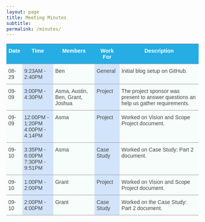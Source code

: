 ```yaml
---
layout: page
title: Meeting Minutes
subtitle:
permalink: /minutes/
---
```


<style type="text/css">
.tg  {border-collapse:collapse;border-spacing:0;border-color:#999;}
.tg td{font-family:Arial, sans-serif;font-size:14px;padding:10px 5px;border-style:solid;border-width:0px;overflow:hidden;word-break:normal;border-color:#999;color:#444;background-color:#F7FDFA;border-top-width:1px;border-bottom-width:1px;}
.tg th{font-family:Arial, sans-serif;font-size:14px;font-weight:normal;padding:10px 5px;border-style:solid;border-width:0px;overflow:hidden;word-break:normal;border-color:#999;color:#fff;background-color:#26ADE4;border-top-width:1px;border-bottom-width:1px;}
.tg .tg-9hbo{font-weight:bold;vertical-align:top}
.tg .tg-yw4l{vertical-align:top}
.tg .tg-6k2t{background-color:#D2E4FC;vertical-align:top}
</style>
<table class="tg">
  <tr>
    <th class="tg-9hbo">Date</th>
    <th class="tg-9hbo">Time</th>
    <th class="tg-9hbo">Members</th>
    <th class="tg-9hbo">Work For</th>
    <th class="tg-9hbo">Description</th>
  </tr>
  <tr>
    <td class="tg-yw4l">08-29<br></td>
    <td class="tg-6k2t">9:23AM - 2:40PM</td>
    <td class="tg-yw4l">Ben</td>
    <td class="tg-6k2t">General</td>
    <td class="tg-yw4l">Initial blog setup on GitHub.</td>
  </tr>
  <tr>
    <td class="tg-yw4l">09-09</td>
    <td class="tg-6k2t">3:00PM - 4:30PM</td>
    <td class="tg-yw4l">Asma, Austin, Ben, Grant, Joshua</td>
    <td class="tg-6k2t">Project</td>
    <td class="tg-yw4l">The project sponsor was present to answer questions an help us gather requirements.</td>
  </tr>
  <tr>
    <td class="tg-yw4l">09-09<br></td>
    <td class="tg-6k2t">12:00PM - 1:20PM<br>4:00PM - 4:14PM</td>
    <td class="tg-yw4l">Asma</td>
    <td class="tg-6k2t">Project</td>
    <td class="tg-yw4l">Worked on Vision and Scope Project document.</td>
  </tr>
  <tr>
    <td class="tg-yw4l">09-10<br></td>
    <td class="tg-6k2t">3:35PM - 6:00PM<br>7:30PM - 9:51PM</td>
    <td class="tg-yw4l">Asma</td>
    <td class="tg-6k2t">Case Study</td>
    <td class="tg-yw4l">Worked on Case Study: Part 2 document.</td>
  </tr>
  <tr>
    <td class="tg-yw4l">09-10<br></td>
    <td class="tg-6k2t">1:00PM - 2:00PM</td>
    <td class="tg-yw4l">Grant</td>
    <td class="tg-6k2t">Project</td>
    <td class="tg-yw4l">Worked on Vision and Scope Project document.</td>
  </tr>
  <tr>
    <td class="tg-yw4l">09-10<br></td>
    <td class="tg-6k2t">2:00PM - 4:00PM</td>
    <td class="tg-yw4l">Grant</td>
    <td class="tg-6k2t">Case Study</td>
    <td class="tg-yw4l">Worked on the Case Study: Part 2 document.</td>
  </tr>
</table>
